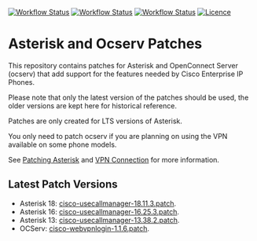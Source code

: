 [![Workflow Status](https://img.shields.io/github/workflow/status/usecallmanagernz/patches/asterisk-18%20build/master?label=asterisk-18%20build)](https://github.com/usecallmanagernz/patches/actions/workflows/asterisk-18.yml) [![Workflow Status](https://img.shields.io/github/workflow/status/usecallmanagernz/patches/asterisk-16%20build/master?label=asterisk-16%20build)](https://github.com/usecallmanagernz/patches/actions/workflows/asterisk-16.yml) [![Workflow Status](https://img.shields.io/github/workflow/status/usecallmanagernz/patches/ocserv%20build/master?label=ocserv%20build)](https://github.com/usecallmanagernz/patches/actions/workflows/ocserv.yml) [![Licence](https://img.shields.io/github/license/usecallmanagernz/patches?color=red)](LICENSE)

# Asterisk and Ocserv Patches

This repository contains patches for Asterisk and OpenConnect Server
(ocserv) that add support for the features needed by Cisco Enterprise
IP Phones.

Please note that only the latest version of the patches should be used,
the older versions are kept here for historical reference.

Patches are only created for LTS versions of Asterisk.

You only need to patch ocserv if you are planning on using the VPN
available on some phone models.

See [Patching Asterisk](http://usecallmanager.nz/patching-asterisk.html)
and [VPN Connection](http://usecallmanager.nz/vpn-group.html) for more
information.

## Latest Patch Versions

* Asterisk 18: [cisco-usecallmanager-18.11.3.patch](asterisk/cisco-usecallmanager-18.11.3.patch).
* Asterisk 16: [cisco-usecallmanager-16.25.3.patch](asterisk/cisco-usecallmanager-16.25.3.patch).
* Asterisk 13: [cisco-usecallmanager-13.38.2.patch](asterisk/cisco-usecallmanager-13.38.2.patch).
* OCServ: [cisco-webvpnlogin-1.1.6.patch](ocserv/cisco-webvpnlogin-1.1.6.patch).
